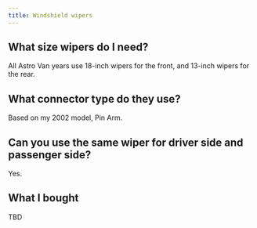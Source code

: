 ```yaml
---
title: Windshield wipers
---
```


## What size wipers do I need?
All Astro Van years use 18-inch wipers for the front, and 13-inch wipers for the rear.

## What connector type do they use?
Based on my 2002 model, Pin Arm.

## Can you use the same wiper for driver side and passenger side?
Yes.

## What I bought
TBD

